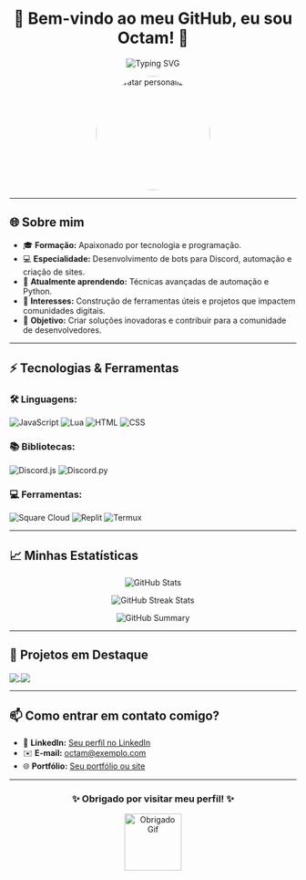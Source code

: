 <h1 align="center">🌟 Bem-vindo ao meu GitHub, eu sou Octam! 🌟</h1>

<p align="center">
  <img src="https://readme-typing-svg.demolab.com?font=Fira+Code&size=30&pause=1000&color=36BCF7&width=600&lines=Desenvolvedor+Apaixonado;Especialista+em+Bots+Discord;Amante+de+Tecnologia+e+Aprendizado" alt="Typing SVG" />
</p>

<p align="center">
  <img src="./sua_imagem_aqui.jpg" width="200px" style="border-radius:50%" alt="Avatar personalizado">
</p>

---

## 🌐 Sobre mim  
- 🎓 **Formação:** Apaixonado por tecnologia e programação.  
- 💻 **Especialidade:** Desenvolvimento de bots para Discord, automação e criação de sites.  
- 🌱 **Atualmente aprendendo:** Técnicas avançadas de automação e Python.  
- 🚀 **Interesses:** Construção de ferramentas úteis e projetos que impactem comunidades digitais.  
- 🎯 **Objetivo:** Criar soluções inovadoras e contribuir para a comunidade de desenvolvedores.  

---

## ⚡ Tecnologias & Ferramentas  
### 🛠️ Linguagens:  
![JavaScript](https://img.shields.io/badge/JavaScript-F7DF1E?style=for-the-badge&logo=javascript&logoColor=black)
![Lua](https://img.shields.io/badge/Lua-2C2D72?style=for-the-badge&logo=lua&logoColor=white)
![HTML](https://img.shields.io/badge/HTML-E34F26?style=for-the-badge&logo=html5&logoColor=white)
![CSS](https://img.shields.io/badge/CSS-1572B6?style=for-the-badge&logo=css3&logoColor=white)

### 📚 Bibliotecas:  
![Discord.js](https://img.shields.io/badge/Discord.js-5865F2?style=for-the-badge&logo=discord&logoColor=white)
![Discord.py](https://img.shields.io/badge/Discord.py-3776AB?style=for-the-badge&logo=python&logoColor=white)

### 💻 Ferramentas:  
![Square Cloud](https://img.shields.io/badge/Square_Cloud-5C6BC0?style=for-the-badge&logo=google-cloud&logoColor=white)
![Replit](https://img.shields.io/badge/Replit-667881?style=for-the-badge&logo=replit&logoColor=white)
![Termux](https://img.shields.io/badge/Termux-000000?style=for-the-badge&logo=termux&logoColor=white)

---

## 📈 Minhas Estatísticas  
<p align="center">
  <img src="https://github-readme-stats.vercel.app/api?username=Octam00&show_icons=true&theme=radical" alt="GitHub Stats" />
</p>
<p align="center">
  <img src="https://github-readme-streak-stats.herokuapp.com/?user=Octam00&theme=radical" alt="GitHub Streak Stats" />
</p>
<p align="center">
  <img src="https://github-profile-summary-cards.vercel.app/api/cards/profile-details?username=Octam00&theme=radical" alt="GitHub Summary" />
</p>

---

## 🎨 Projetos em Destaque  
<a href="https://github.com/Octam00/">
  <img align="center" src="https://github-readme-stats.vercel.app/api/pin/?username=Octam00&repo=NOME_DO_REPOSITORIO&theme=radical" />
</a>  
<a href="https://github.com/Octam00/">
  <img align="center" src="https://github-readme-stats.vercel.app/api/pin/?username=Octam00&repo=NOME_DO_REPOSITORIO2&theme=radical" />
</a>  

---

## 📫 Como entrar em contato comigo?  
- 💼 **LinkedIn:** [Seu perfil no LinkedIn](https://www.linkedin.com/in/seuperfil/)  
- ✉️ **E-mail:** [octam@exemplo.com](mailto:octam@exemplo.com)  
- 🌐 **Portfólio:** [Seu portfólio ou site](https://seu-portfolio.com)  

---

<h3 align="center">✨ Obrigado por visitar meu perfil! ✨</h3>  
<p align="center">
  <img src="https://media.giphy.com/media/jpVnC65DmYeyRL4LHS/giphy.gif" width="100px" alt="Obrigado Gif">
</p>
